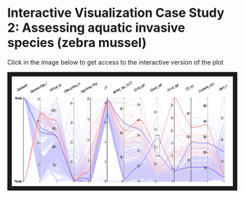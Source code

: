 # Interactive Visualization Case Study 2: Assessing aquatic invasive species (zebra mussel)

Click in the image below to get access to the interactive version of the plot
 

<a href="http://oalminagorta.byethost7.com/ZebraMussel/index.html?i=1" target="_blank"><img src="https://github.com/alminagorta/Parallel-Coordinates/blob/master/CaseStudy_2/ZebraMussel1x.png" 
alt="IMAGE ALT TEXT HERE" width="1000" height="250" border="10" /></a>








